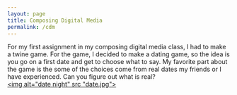 ```yaml
---
layout: page
title: Composing Digital Media
permalink: /cdm
---
```


For my first assignment in my composing digital media class, I had to make a twine game. For the game, I decided to make a dating game, so the idea is you go on a first date and get to choose what to say. My favorite part about the game is the some of the choices come from real dates my friends or I have experienced. Can you figure out what is real?  
<a href="Date Night (real).html">
  <img alt="date night" src "date.jpg">
  </a>
